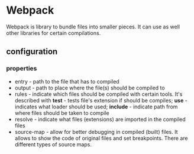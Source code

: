 # Webpack

Webpack is library to bundle files into smaller pieces. It can use as well other libraries for certain compilations.

## configuration

### properties

- entry - path to the file that has to compiled
- output - path to place where the file(s) should be compiled to
- rules - indicate which files should be compiled with certain tools. It's described with **test** - tests file's extension if should be compiles; **use** - indicates what loader should be used; **include** - indicate path from where files should be taken to compile
- resolve - indicate what files (extensions) are imported in the compiled files
- source-map - allow for better debugging in compiled (built) files. It allows to show the code of original files and set breakpoints. There are different types of source maps.
